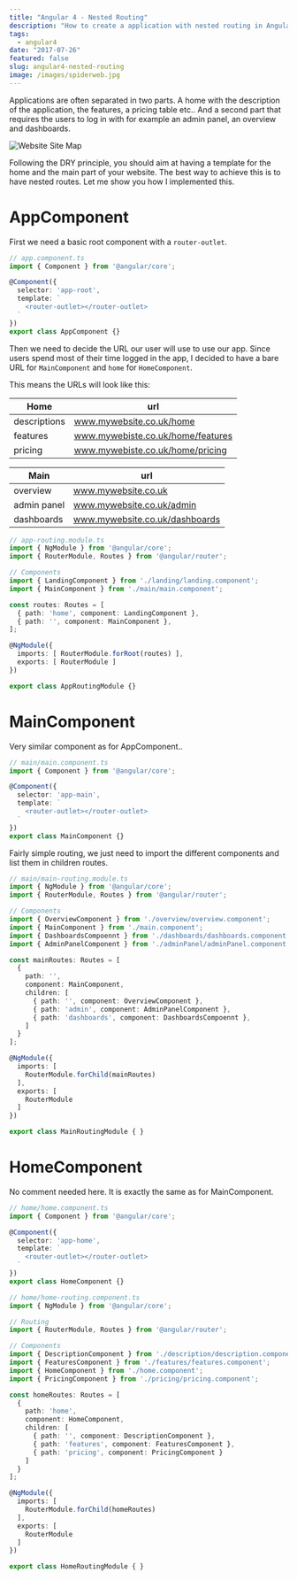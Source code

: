```yaml
---
title: "Angular 4 - Nested Routing"
description: "How to create a application with nested routing in Angular 4"
tags:
  - angular4
date: "2017-07-26"
featured: false
slug: angular4-nested-routing
image: /images/spiderweb.jpg
---
```


Applications are often separated in two parts. A home with the description of the application, the features, a pricing table etc.. And a second part that requires the users to log in with for example an admin panel, an overview and dashboards.

![Website Site Map](/images/nestedRouting.png)

Following the DRY principle, you should aim at having a template for the home and the main part of your website. The best way to achieve this is to have nested routes. Let me show you how I implemented this.

# AppComponent

First we need a basic root component with a `router-outlet`.

``` typescript
// app.component.ts
import { Component } from '@angular/core';

@Component({
  selector: 'app-root',
  template: `
    <router-outlet></router-outlet>
  `
})
export class AppComponent {}
```

Then we need to decide the URL our user will use to use our app. Since users spend most of their time logged in the app, I decided to have a bare URL for `MainComponent` and `home` for `HomeComponent`.

This means the URLs will look like this:


 Home | url
--- | ---
descriptions | www.mywebsite.co.uk/home
features | www.mywebiste.co.uk/home/features
pricing | www.mywebiste.co.uk/home/pricing

Main | url
--- | ---
overview | www.mywebsite.co.uk
admin panel | www.mywebsite.co.uk/admin
dashboards | www.mywebsite.co.uk/dashboards


``` typescript
// app-routing.module.ts
import { NgModule } from '@angular/core';
import { RouterModule, Routes } from '@angular/router';

// Components
import { LandingComponent } from './landing/landing.component';
import { MainComponent } from './main/main.component';

const routes: Routes = [
  { path: 'home', component: LandingComponent },
  { path: '', component: MainComponent },
];

@NgModule({
  imports: [ RouterModule.forRoot(routes) ],
  exports: [ RouterModule ]
})

export class AppRoutingModule {}
```

# MainComponent

Very similar component as for AppComponent..

``` typescript
// main/main.component.ts
import { Component } from '@angular/core';

@Component({
  selector: 'app-main',
  template: `
    <router-outlet></router-outlet>
  `
})
export class MainComponent {}
```

Fairly simple routing, we just need to import the different components and list them in children routes.

``` typescript
// main/main-routing.module.ts
import { NgModule } from '@angular/core';
import { RouterModule, Routes } from '@angular/router';

// Components
import { OverviewComponent } from './overview/overview.component';
import { MainComponent } from './main.component';
import { DashboardsCompoennt } from './dashboards/dashboards.component';
import { AdminPanelComponent } from './adminPanel/adminPanel.component';

const mainRoutes: Routes = [
  {
    path: '',
    component: MainComponent,
    children: [
      { path: '', component: OverviewComponent },
      { path: 'admin', component: AdminPanelComponent },
      { path: 'dashboards', component: DashboardsCompoennt },
    ]
  }
];

@NgModule({
  imports: [
    RouterModule.forChild(mainRoutes)
  ],
  exports: [
    RouterModule
  ]
})

export class MainRoutingModule { }
```

# HomeComponent

No comment needed here. It is exactly the same as for MainComponent.

``` typescript
// home/home.component.ts
import { Component } from '@angular/core';

@Component({
  selector: 'app-home',
  template: `
    <router-outlet></router-outlet>
  `
})
export class HomeComponent {}
```

``` typescript
// home/home-routing.component.ts
import { NgModule } from '@angular/core';

// Routing
import { RouterModule, Routes } from '@angular/router';

// Components
import { DescriptionComponent } from './description/description.component';
import { FeaturesComponent } from './features/features.component';
import { HomeComponent } from './home.component';
import { PricingComponent } from './pricing/pricing.component';

const homeRoutes: Routes = [
  {
    path: 'home',
    component: HomeComponent,
    children: [
      { path: '', component: DescriptionComponent },
      { path: 'features', component: FeaturesComponent },
      { path: 'pricing', component: PricingComponent }
    ]
  }
];

@NgModule({
  imports: [
    RouterModule.forChild(homeRoutes)
  ],
  exports: [
    RouterModule
  ]
})

export class HomeRoutingModule { }
```

